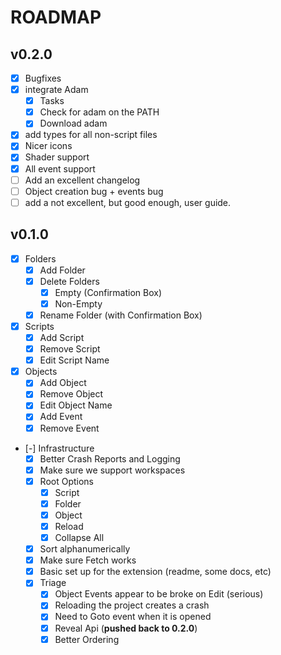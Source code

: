 # ROADMAP

## v0.2.0

- [x] Bugfixes
- [x] integrate Adam
  - [x] Tasks
  - [x] Check for adam on the PATH
  - [x] Download adam
- [x] add types for all non-script files
- [x] Nicer icons
- [x] Shader support
- [x] All event support
- [ ] Add an excellent changelog
- [ ] Object creation bug + events bug
- [ ] add a not excellent, but good enough, user guide.

## v0.1.0

- [x] Folders
  - [x] Add Folder
  - [x] Delete Folders
    - [x] Empty (Confirmation Box)
    - [x] Non-Empty
  - [x] Rename Folder (with Confirmation Box)
- [x] Scripts
  - [x] Add Script
  - [x] Remove Script
  - [x] Edit Script Name
- [x] Objects
  - [x] Add Object
  - [x] Remove Object
  - [x] Edit Object Name
  - [x] Add Event
  - [x] Remove Event
- [-] Infrastructure
  - [x] Better Crash Reports and Logging
  - [x] Make sure we support workspaces
  - [x] Root Options
    - [x] Script
    - [x] Folder
    - [x] Object
    - [x] Reload
    - [x] Collapse All
  - [x] Sort alphanumerically
  - [x] Make sure Fetch works
  - [x] Basic set up for the extension (readme, some docs, etc)
  - [x] Triage
    - [x] Object Events appear to be broke on Edit (serious)
    - [x] Reloading the project creates a crash
    - [x] Need to Goto event when it is opened
    - [x] Reveal Api (**pushed back to 0.2.0**)
    - [x] Better Ordering
